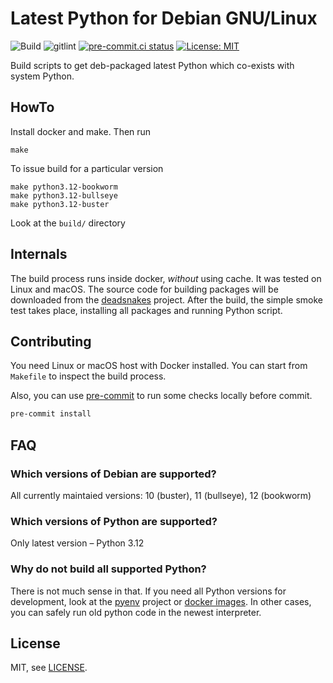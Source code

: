 # Latest Python for Debian GNU/Linux

![Build](https://github.com/weastur/python-debian/workflows/Build%20and%20Release/badge.svg)
![gitlint](https://github.com/weastur/python-debian/workflows/gitlint/badge.svg)
[![pre-commit.ci status](https://results.pre-commit.ci/badge/github/weastur/python-debian/main.svg)](https://results.pre-commit.ci/latest/github/weastur/python-debian/main)
[![License: MIT](https://img.shields.io/badge/License-MIT-blue.svg)](LICENSE)

Build scripts to get deb-packaged latest Python which co-exists with system Python.

## HowTo

Install docker and make. Then run

```shell
make
```

To issue build for a particular version

```shell
make python3.12-bookworm
make python3.12-bullseye
make python3.12-buster
```

Look at the `build/` directory

## Internals

The build process runs inside docker, *without* using cache. It was tested on Linux and macOS.
The source code for building packages will be downloaded from the [deadsnakes](https://github.com/deadsnakes) project.
After the build, the simple smoke test takes place, installing all packages and running Python script.

## Contributing

You need Linux or macOS host with Docker installed.
You can start from `Makefile` to inspect the build process.

Also, you can use [pre-commit](https://pre-commit.com) to run some checks
locally before commit.

```bash
pre-commit install
```

## FAQ

### Which versions of Debian are supported?

All currently maintaied versions: 10 (buster), 11 (bullseye), 12 (bookworm)

### Which versions of Python are supported?

Only latest version – Python 3.12

### Why do not build all supported Python?

There is not much sense in that. If you need all Python versions for development, look at the
[pyenv](https://github.com/pyenv/pyenv) project or [docker images](https://hub.docker.com/_/python).
In other cases, you can safely run old python code in the newest interpreter.

## License

MIT, see [LICENSE](./LICENSE).
